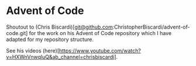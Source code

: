 # Advent of Code

Shoutout to (Chris Biscardi)[git@github.com:ChristopherBiscardi/advent-of-code.git] for the work on his Advent of Code repository which I have adapted for my repository structure.

See his videos (here)[https://www.youtube.com/watch?v=HXWnVnwqluQ&ab_channel=chrisbiscardi].
